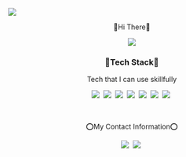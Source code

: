 

<!--
**wocl123/wocl123** is a ✨ _special_ ✨ repository because its `README.md` (this file) appears on your GitHub profile.

Here are some ideas to get you started:

- 🔭 I’m currently working on ...
- 🌱 I’m currently learning ...
- 👯 I’m looking to collaborate on ...
- 🤔 I’m looking for help with ...
- 💬 Ask me about ...
- 📫 How to reach me: ...
- 😄 Pronouns: ...
- ⚡ Fun fact: ...
-->
<p align"center"><img src="https://capsule-render.vercel.app/api?type=waving&color=auto&height=250&section=header&text=JaeHoon`s Git&fontSize=45" /></p>
<p align="center">👋Hi There👋</p>
<div align="center">
  <img src="https://github-readme-stats.vercel.app/api?username=wocl123&theme=dark" />
</div>

<h3 align="center">🧷Tech Stack🧷</h3>

<p align="center">Tech that I can use skillfully</p>
<p align="center">
  <img src="https://img.shields.io/badge/Python-3766AB?style=flat-square&logo=Python&logoColor=white"/></a>&nbsp
  <img src="https://img.shields.io/badge/HTML-E34F26?style=flat-square&logo=HTML5&logoColor=white"/></a>&nbsp
  <img src="https://img.shields.io/badge/-A8B9CC?style=flat-square&logo=ㅊ&logoColor=white"/></a>&nbsp
  <img src="https://img.shields.io/badge/Selenium-43B02A?style=flat-square&logo=Selenium&logoColor=white"/></a>&nbsp 
  <img src="https://img.shields.io/badge/C++-00599C?style=flat-square&logo=C++&logoColor=white"/></a>&nbsp
  <img src="https://img.shields.io/badge/ChatBot-FFD000?style=flat-square&logo=ChatBot&logoColor=white"/></a>&nbsp
  <img src="https://img.shields.io/badge/CSS3-1572B6?style=flat-square&logo=CSS3&logoColor=white"/></a>&nbsp 
</p>
<br>
<p align="center">⭕My Contact Information⭕</p>
<p align="center">
  <a href="mailto:wocl123@gmail.com">
    <img src="https://img.shields.io/badge/Gmail-EA4335?style=flat-square&logo=Gmail&logoColor=white"/></a>&nbsp
  <a href="https://ddilmo.tistory.com/">
    <img src="https://img.shields.io/badge/Blog-FF5722?style=flat-square&logo=Blog&logoColor=white"/></a>&nbsp
</p>
